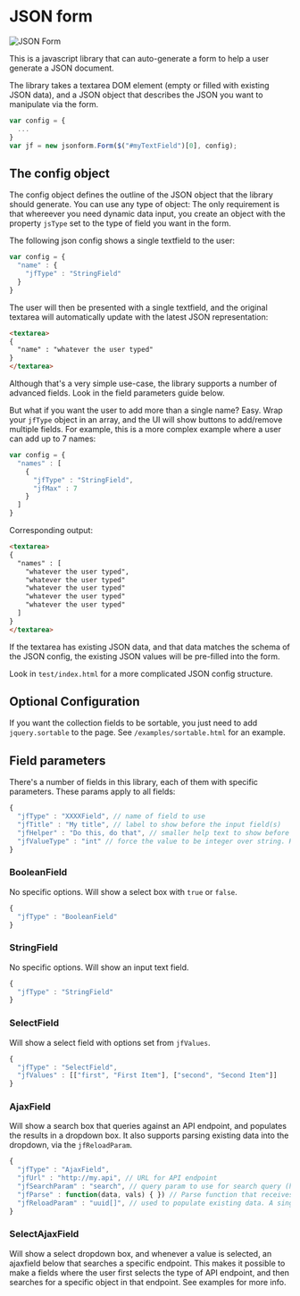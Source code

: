 # JSON form

![JSON Form](https://dmgpayxepw99m.cloudfront.net/jsonform.jpg)

This is a javascript library that can auto-generate a form to help a user generate a JSON document.

The library takes a textarea DOM element (empty or filled with existing JSON data), and a JSON object that describes the JSON you want to manipulate via the form.

```js
var config = {
  ...      
}
var jf = new jsonform.Form($("#myTextField")[0], config);
```

## The config object

The config object defines the outline of the JSON object that the library should generate. You can use any type of object: The only requirement is that whereever you need dynamic data input, you create an object with the property `jsType` set to the type of field you want in the form.

The following json config shows a single textfield to the user:

```js
var config = {
  "name" : {
    "jfType" : "StringField"
  }    
}
```

The user will then be presented with a single textfield, and the original textarea will automatically update with the latest JSON representation:

```html
<textarea>
{
  "name" : "whatever the user typed"
}
</textarea>
```

Although that's a very simple use-case, the library supports a number of advanced fields. Look in the field parameters guide below.

But what if you want the user to add more than a single name? Easy. Wrap your `jfType` object in an array, and the UI will show buttons to add/remove multiple fields. For example, this is a more complex example where a user can add up to 7 names:

```js
var config = {
  "names" : [
    {
      "jfType" : "StringField",
      "jfMax" : 7
    }
  ]    
}
```

Corresponding output:

```html
<textarea>
{
  "names" : [
    "whatever the user typed",
    "whatever the user typed"
    "whatever the user typed"
    "whatever the user typed"
    "whatever the user typed"
  ]
}
</textarea>
```

If the textarea has existing JSON data, and that data matches the schema of the JSON config, the existing JSON values will be pre-filled into the form.

Look in `test/index.html` for a more complicated JSON config structure.

## Optional Configuration

If you want the collection fields to be sortable, you just need to add `jquery.sortable` to the page. See `/examples/sortable.html` for an example.

## Field parameters

There's a number of fields in this library, each of them with specific parameters. These params apply to all fields:

```js
{
  "jfType" : "XXXXField", // name of field to use
  "jfTitle" : "My title", // label to show before the input field(s)
  "jfHelper" : "Do this, do that", // smaller help text to show before the input field(s)
  "jfValueType" : "int" // force the value to be integer over string. Helpful for text input, etc.
}
```

### BooleanField

No specific options. Will show a select box with `true` or `false`.

```js
{
  "jfType" : "BooleanField"
}
```

### StringField

No specific options. Will show an input text field.

```js
{
  "jfType" : "StringField"
}
```

### SelectField

Will show a select field with options set from `jfValues`.

```js
{
  "jfType" : "SelectField",
  "jfValues" : [["first", "First Item"], ["second", "Second Item"]]
}
```

### AjaxField

Will show a search box that queries against an API endpoint, and populates the results in a dropdown box. It also supports parsing existing data into the dropdown, via the `jfReloadParam`.

```js
{
  "jfType" : "AjaxField",
  "jfUrl" : "http://my.api", // URL for API endpoint
  "jfSearchParam" : "search", // query param to use for search query (http://my.api?search=QUERY)
  "jfParse" : function(data, vals) { }) // Parse function that receives the API response. Should return an array of [value, label] arrays for the select box. Takes an optional parameter with single values from existing JSON, to use for sorting. Look in test/index.html for an example. 
  "jfReloadParam" : "uuid[]", // used to populate existing data. A single request will be made with all values set to this array param, and the parse function will be used to populate the fields from the response. Look in test/index.html for an example.
}
```

### SelectAjaxField

Will show a select dropdown box, and whenever a value is selected, an ajaxfield below that searches a specific endpoint. This makes it possible to make a fields where the user first selects the type of API endpoint, and then searches for a specific object in that endpoint. See examples for more info.



